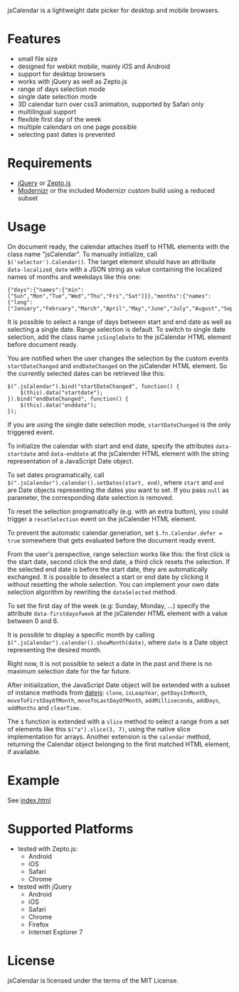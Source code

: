 jsCalendar is a lightweight date picker for desktop and mobile browsers.

# Features

* small file size
* designed for webkit mobile, mainly iOS and Android
* support for desktop browsers
* works with jQuery as well as Zepto.js
* range of days selection mode
* single date selection mode
* 3D calendar turn over css3 animation, supported by Safari only
* multilingual support
* flexible first day of the week
* multiple calendars on one page possible
* selecting past dates is prevented

# Requirements

* [jQuery](http://jquery.com/) or [Zepto.js](https://github.com/madrobby/zepto)
* [Modernizr](http://www.modernizr.com/) or the included Modernizr custom build using a reduced subset

# Usage

On document ready, the calendar attaches itself to HTML elements with the class name "jsCalendar". To manually initialize, call `$('selector').Calendar()`. The target element should have an attribute `data-localized_date` with a JSON string as value containing the localized names of months and weekdays like this one:

    {"days":{"names":{"min":["Sun","Mon","Tue","Wed","Thu","Fri","Sat"]}},"months":{"names":{"long":["January","February","March","April","May","June","July","August","September","October","November","December"]}}}
    
It is possible to select a range of days between start and end date as well as selecting a single date. Range selection is default. To switch to single date selection, add the class name `jsSingleDate` to the jsCalendar HTML element before document ready.

You are notified when the user changes the selection by the custom events `startDateChanged` and `endDateChanged` on the jsCalender HTML element. So the currently selected dates can be retrieved like this:

    $(".jsCalendar").bind("startDateChanged", function() {
        $(this).data("startdate");
    }).bind("endDateChanged", function() {
        $(this).data("enddate");
    });

If you are using the single date selection mode, `startDateChanged` is the only triggered event.

To initialize the calendar with start and end date, specify the attributes `data-startdate` and `data-enddate` at the jsCalender HTML element with the string representation of a JavaScript Date object.

To set dates programatically, call `$(".jsCalendar").calendar().setDates(start, end)`, where `start` and `end` are Date objects representing the dates you want to set. If you pass `null` as parameter, the corresponding date selection is removed.

To reset the selection programatically (e.g. with an extra button), you could trigger a `resetSelection` event on the jsCalender HTML element.

To prevent the automatic calendar generation, set `$.fn.Calendar.defer = true` somewhere that gets evaluated before the document ready event.

From the user's perspective, range selection works like this: the first click is the start date, second click the end date, a third click resets the selection.
If the selected end date is before the start date, they are automatically exchanged. It is possible to deselect a start or end date by clicking it without resetting the whole selection. You can implement your own date selection algorithm by rewriting the `dateSelected` method.

To set the first day of the week (e.g: Sunday, Monday, ...) specify the attribute `data-firstdayofweek` at the jsCalender HTML element with a value between 0 and 6.

It is possible to display a specific month by calling `$(".jsCalendar").calendar().showMonth(date)`, where `date` is a Date object representing the desired month.

Right now, it is not possible to select a date in the past and there is no maximum selection date for the far future.

After initialization, the JavaScript Date object will be extended with a subset of instance methods from [datejs](http://www.datejs.com/): `clone`, `isLeapYear`, `getDaysInMonth`, `moveToFirstDayOfMonth`, `moveToLastDayOfMonth`, `addMilliseconds`, `addDays`, `addMonths` and `clearTime`.

The `$` function is extended with a `slice` method to select a range from a set of elements like this `$("a").slice(3, 7)`, using the native slice implementation for arrays. Another extension is the `calendar` method, returning the Calendar object belonging to the first matched HTML element, if available.

# Example

See [index.html](https://github.com/michaelkamphausen/jsCalendar/blob/master/index.html)

# Supported Platforms

* tested with Zepto.js:
  * Android
  * iOS
  * Safari
  * Chrome
* tested with jQuery
  * Android
  * iOS
  * Safari
  * Chrome
  * Firefox
  * Internet Explorer 7

# License

jsCalendar is licensed under the terms of the MIT License.
